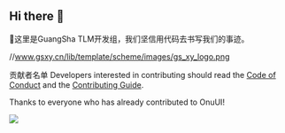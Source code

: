 ## Hi there 👋

👋这里是GuangSha TLM开发组，我们坚信用代码去书写我们的事迹。

//www.gsxy.cn/lib/template/scheme/images/gs_xy_logo.png

贡献者名单
Developers interested in contributing should read the [Code of Conduct](./CODE_OF_CONDUCT.md) and the [Contributing Guide](./CONTRIBUTING.md).

Thanks to everyone who has already contributed to OnuUI!

<a href="https://github.com/onu-ui/onu-ui/graphs/contributors"><img src="https://contributors.nn.ci/api?repo=onu-ui/onu-ui" /></a>
